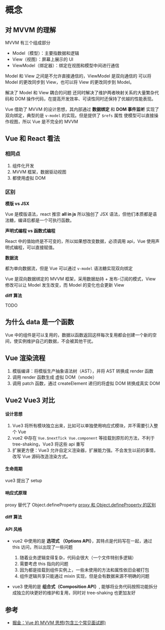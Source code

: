 # 概念

## 对 MVVM 的理解

MVVM 有三个组成部分

- Model（模型）：主要指数据和逻辑
- View（视图）：屏幕上展示的 UI
- ViewModel（绑定器）：绑定在视图和模型中间进行通信

Model 和 View 之间是不允许直接通信的，ViewModel 是双向通信的 可以将 Model 的更改同步到 View，也可以将 View 的更改同步到 Model。

解决了 Model 和 View 耦合的问题 还同时解决了维护两者映射关系的大量繁杂代码和 DOM 操作代码，在提高开发效率、可读性同时还保持了优越的性能表现。

Vue 借助了 MVVM 的设计思想，其内部通过 **数据绑定** 和 **DOM 事件监听** 实现了双向绑定，典型的是 `v-model` 的实现。但是提供了 `$refs` 属性
使模型可以直接操作视图，所以 Vue 是不完全的 MVVM

## Vue 和 React 看法

### 相同点

1. 组件化开发
2. MVVM 框架，数据驱动视图
3. 都使用虚拟 DOM

### 区别

**模版 vs JSX**

Vue 是模版语法，react 推崇 **all in js** 所以独创了 JSX 语法，但他们本质都是语法糖，编译后都是一个可执行函数。

**声明式编程 vs 函数式编程**

React 中的值始终是不可变的，所以如果想改变数据，必须调用 api，Vue 使用声明式编程，可以直接赋值。

**数据流**

都为单向数据流，但是 Vue 可以通过 `v-model` 语法糖实现双向绑定 <br />

Vue 是双向数据绑定的 MVVM 框架，采用数据劫持 + 发布-订阅的模式，View 修改可以让 Model 发生改变，而 Model 的变化也会更新 View

**diff 算法**

TODO

## 为什么 data 是一个函数

Vue 中的组件是可以复用的，数据以函数返回这样每次复用都会创建一个新的空间，使实例维护自己的数据，不会被其他干扰。

## Vue 渲染流程

1. 模版编译：将模版生产抽象语法树（AST），并将 AST 转换成 render 函数
2. 调用 render 函数生成 虚拟 DOM（vnode）
3. 调用 patch 函数，通过 createElement 递归的将虚拟 DOM 转换成真实 DOM

## Vue2 Vue3 对比

#### 设计思想

1. Vue3 将所有模块独立出来，比如可以单独使用响应式模块，并不需要引入整个 Vue
2. vue2 中存在 `Vue.$nextTick Vue.component` 等挂载到原形的方法，不利于 tree-shaking，Vue3 将这些 api 重写
3. 扩展更方便：Vue3 允许自定义渲染器，扩展能力强。不会发生以前的事情，改写 Vue 源码改造渲染方式。

#### 生命周期

vue3 提出了 setup

#### 响应式原理

proxy 替代了 Object.defineProperty
[proxy 和 Object.defineProperty 的区别](../js/proxy.md#proxy-和-objectdefineproperty-的区别)

#### diff 算法

#### API 风格

- vue2 中使用的是 **选项式 （Options API）**，其特点是代码写在一起，通过 this 访问，所以出现了一些问题

  1. 随着业务逻辑变得复杂，代码会很大（一个文件特别多逻辑）
  2. 需要考虑 this 指向的问题
  3. 因为都是挂载到组件实例上，一些未使用的方法和属性依旧会被打包
  4. 组件逻辑共享只能通过 mixin 实现，但是会有数据来源不明确的问题

- vue3 使用的是 **组合式（Composition API）**, 能够将业务代码按照功能拆分成独立的块更好的维护和复用，同时对 tree-shaking 也更加友好

## 参考

- [掘金：Vue 的 MVVM 思想(包含三个常见面试题)](https://juejin.cn/post/6879300070962003982)
